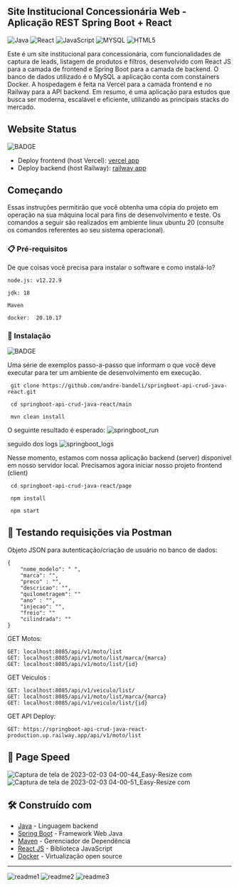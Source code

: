 ## Site Institucional Concessionária Web - Aplicação REST Spring Boot + React
![Java](https://img.shields.io/badge/java-%23ED8B00.svg?style=for-the-badge&logo=java&logoColor=white)
![React](https://img.shields.io/badge/react-%2320232a.svg?style=for-the-badge&logo=react&logoColor=%2361DAFB)
![JavaScript](https://img.shields.io/badge/JavaScript-F7DF1E?style=for-the-badge&logo=javascript&logoColor=black)
![MYSQL](https://img.shields.io/badge/MySQL-005C84?style=for-the-badge&logo=mysql&logoColor=white)
![HTML5](https://img.shields.io/badge/html5-%23E34F26.svg?style=for-the-badge&logo=html5&logoColor=white)

Este é um site institucional para concessionária, com funcionalidades de captura de leads, listagem de produtos e filtros, desenvolvido com React JS para a camada de frontend e Spring Boot para a camada de backend. O banco de dados utilizado é o MySQL a aplicação conta com constainers Docker. A hospedagem é feita na Vercel para a camada frontend e no Railway para a API backend. Em resumo, é uma aplicação para estudos que busca ser moderna, escalável e eficiente, utilizando as principais stacks do mercado.

## Website Status
![BADGE](https://img.shields.io/website-up-down-green-red/http/monip.org.svg)

- Deploy frontend (host Vercel): [vercel app](https://webstorecar.vercel.app/)
- Deploy backend (host Railway): [railway app](https://springboot-api-crud-java-react-production.up.railway.app/)


## Começando

Essas instruções permitirão que você obtenha uma cópia do projeto em operação na sua máquina local para fins de desenvolvimento e teste.
Os comandos a seguir são realizados em ambiente linux ubuntu 20 (consulte os comandos referentes ao seu sistema operacional).

### 📋 Pré-requisitos

De que coisas você precisa para instalar o software e como instalá-lo?

```
node.js: v12.22.9
```
```
jdk: 18
```
```
Maven
```
```
docker:  20.10.17
```

### 🔧 Instalação
![BADGE](https://img.shields.io/badge/Linux-FCC624?style=for-the-badge&logo=linux&logoColor=black)

Uma série de exemplos passo-a-passo que informam o que você deve executar para ter um ambiente de desenvolvimento em execução.

```
 git clone https://github.com/andre-bandeli/springboot-api-crud-java-react.git
```
```
 cd springboot-api-crud-java-react/main
```
```
 mvn clean install
```

O seguinte resultado é esperado:
![springboot_run](https://user-images.githubusercontent.com/87938869/212789128-3b8f4a5f-73d0-4257-b435-0743ec2b0a39.png)

seguido dos logs
![springboot_logs](https://user-images.githubusercontent.com/87938869/212789258-d7ac1cb6-3907-4583-857c-f48479c605ee.png)

Nesse momento, estamos com nossa aplicação backend (server) disponivel em nosso servidor local. Precisamos agora iniciar nosso projeto frontend (client) 
```
 cd springboot-api-crud-java-react/page
```
```
 npm install
```
```
 npm start
```

## 📌 Testando requisições via Postman

Objeto JSON para autenticação/criação de usuário no banco de dados:

    {
        "nome_modelo": " ",
        "marca": "",
        "preco" : "",
        "descricao": "",
        "quilometragem": ""
        "ano" : "",
        "injecao": "",
        "freio": ""
        "cilindrada": ""
    }

GET Motos:

    GET: localhost:8085/api/v1/moto/list
    GET: localhost:8085/api/v1/moto/list/marca/{marca}
    GET: localhost:8085/api/v1/moto/list/{id}

GET Veiculos :

    GET: localhost:8085/api/v1/veiculo/list/
    GET: localhost:8085/api/v1/moto/list/marca/{marca}
    GET: localhost:8085/api/v1/veiculo/list/{id}

GET API Deploy:

    GET: https://springboot-api-crud-java-react-production.up.railway.app/api/v1/moto/list



## 📛 Page Speed
![Captura de tela de 2023-02-03 04-00-44_Easy-Resize com](https://user-images.githubusercontent.com/87938869/216533939-a66d20db-bed1-4ae8-ba94-e29abd9021f2.jpg)
![Captura de tela de 2023-02-03 04-00-51_Easy-Resize com](https://user-images.githubusercontent.com/87938869/216533884-b80ca3ab-187b-4cb5-b843-7f39db4599ef.jpg)


## 🛠️ Construído com

* [Java](https://www.oracle.com/br/java/technologies/javase/jdk11-archive-downloads.html) - Linguagem backend
* [Spring Boot](https://spring.io/projects/spring-boot) - Framework Web Java
* [Maven](https://maven.apache.org/) - Gerenciador de Dependência
* [React JS](https://pt-br.reactjs.org/) - Biblioteca JavaScript
* [Docker](https://www.docker.com/) - Virtualização open source

---
![readme1](https://user-images.githubusercontent.com/87938869/216533301-b2e188f1-da7b-48c4-8f33-5af86097eb75.jpg)
![readme2](https://user-images.githubusercontent.com/87938869/216533290-1836046c-b056-427f-9f4c-814fd9e38d57.jpg)
![readme3](https://user-images.githubusercontent.com/87938869/216533342-bcd23629-cd13-42d9-9618-62084b97aad1.jpg)






